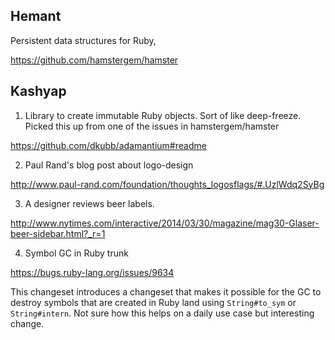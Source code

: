 ## Hemant ##

Persistent data structures for Ruby,

https://github.com/hamstergem/hamster


## Kashyap

1. Library to create immutable Ruby objects. Sort of like deep-freeze.
Picked this up from one of the issues in hamstergem/hamster

https://github.com/dkubb/adamantium#readme

2. Paul Rand's blog post about logo-design

http://www.paul-rand.com/foundation/thoughts_logosflags/#.UzlWdq2SyBg


3. A designer reviews beer labels.

http://www.nytimes.com/interactive/2014/03/30/magazine/mag30-Glaser-beer-sidebar.html?_r=1


4. Symbol GC in Ruby trunk

https://bugs.ruby-lang.org/issues/9634

This changeset introduces a changeset that makes it possible for the GC
to destroy symbols that are created in Ruby land using `String#to_sym`
or `String#intern`. Not sure how this helps on a daily use case but
interesting change.
